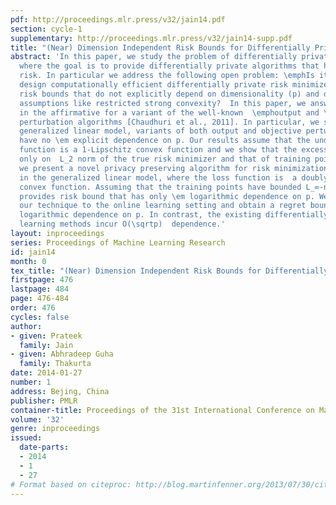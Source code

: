 ```yaml
---
pdf: http://proceedings.mlr.press/v32/jain14.pdf
section: cycle-1
supplementary: http://proceedings.mlr.press/v32/jain14-supp.pdf
title: "(Near) Dimension Independent Risk Bounds for Differentially Private Learning"
abstract: 'In this paper, we study the problem of differentially private risk minimization
  where the goal is to provide differentially private algorithms that have small excess
  risk. In particular we address the following open problem: \emphIs it possible to
  design computationally efficient differentially private risk minimizers with  excess
  risk bounds that do not explicitly depend on dimensionality (p) and do not require  structural
  assumptions like restricted strong convexity?  In this paper, we answer the question
  in the affirmative for a variant of the well-known  \emphoutput and \emphobjective
  perturbation algorithms [Chaudhuri et al., 2011]. In particular, we show that  in
  generalized linear model, variants of both output and objective perturbation algorithms
  have no \em explicit dependence on p. Our results assume that the underlying loss
  function is a 1-Lipschitz convex function and we show that the excess risk depends
  only on  L_2 norm of the true risk minimizer and that of training points.  Next,
  we present a novel privacy preserving algorithm for risk minimization over simplex
  in the generalized linear model, where the loss function is  a doubly differentiable
  convex function. Assuming that the training points have bounded L_∞-norm, our algorithm
  provides risk bound that has only \em logarithmic dependence on p. We also apply
  our technique to the online learning setting and obtain a regret bound with similar
  logarithmic dependence on p. In contrast, the existing differentially private online
  learning methods incur O(\sqrtp)  dependence.'
layout: inproceedings
series: Proceedings of Machine Learning Research
id: jain14
month: 0
tex_title: "(Near) Dimension Independent Risk Bounds for Differentially Private Learning"
firstpage: 476
lastpage: 484
page: 476-484
order: 476
cycles: false
author:
- given: Prateek
  family: Jain
- given: Abhradeep Guha
  family: Thakurta
date: 2014-01-27
number: 1
address: Bejing, China
publisher: PMLR
container-title: Proceedings of the 31st International Conference on Machine Learning
volume: '32'
genre: inproceedings
issued:
  date-parts:
  - 2014
  - 1
  - 27
# Format based on citeproc: http://blog.martinfenner.org/2013/07/30/citeproc-yaml-for-bibliographies/
---
```

